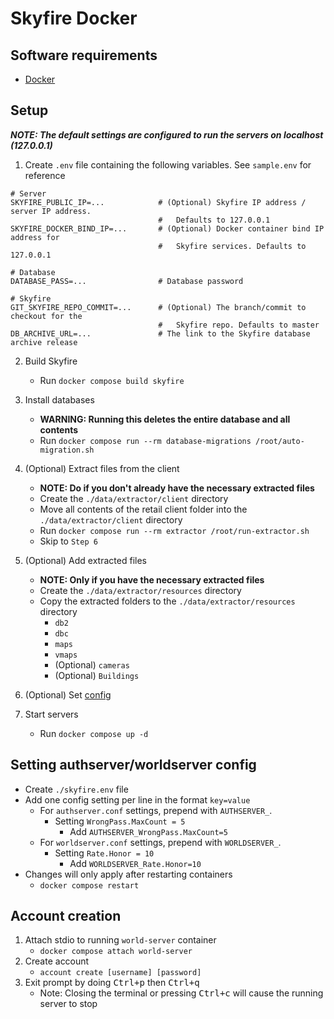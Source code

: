 # Skyfire Docker


## Software requirements

- [Docker](https://www.docker.com/)


## Setup

__*NOTE: The default settings are configured to run the servers on localhost (127.0.0.1)*__

1. Create `.env` file containing the following variables. See `sample.env` for reference

```
# Server
SKYFIRE_PUBLIC_IP=...            # (Optional) Skyfire IP address / server IP address.
                                 #   Defaults to 127.0.0.1
SKYFIRE_DOCKER_BIND_IP=...       # (Optional) Docker container bind IP address for
                                 #   Skyfire services. Defaults to 127.0.0.1

# Database
DATABASE_PASS=...                # Database password

# Skyfire
GIT_SKYFIRE_REPO_COMMIT=...      # (Optional) The branch/commit to checkout for the
                                 #   Skyfire repo. Defaults to master
DB_ARCHIVE_URL=...               # The link to the Skyfire database archive release
```

2. Build Skyfire
    - Run `docker compose build skyfire`

3. Install databases
    - **WARNING: Running this deletes the entire database and all contents**
    - Run `docker compose run --rm database-migrations /root/auto-migration.sh`

4. (Optional) Extract files from the client
    - **NOTE: Do if you don't already have the necessary extracted files**
    - Create the `./data/extractor/client` directory
    - Move all contents of the retail client folder into the `./data/extractor/client` directory
    - Run `docker compose run --rm extractor /root/run-extractor.sh`
    - Skip to `Step 6`

5. (Optional) Add extracted files
    - **NOTE: Only if you have the necessary extracted files**
    - Create the `./data/extractor/resources` directory
    - Copy the extracted folders to the `./data/extractor/resources` directory
        - `db2`
        - `dbc`
        - `maps`
        - `vmaps`
        - (Optional) `cameras`
        - (Optional) `Buildings`

6. (Optional) Set [config](#setting-authserverworldserver-config)

7. Start servers
    - Run `docker compose up -d`


## Setting authserver/worldserver config

- Create `./skyfire.env` file
- Add one config setting per line in the format `key=value`
    - For `authserver.conf` settings, prepend with `AUTHSERVER_`.
        - Setting `WrongPass.MaxCount = 5`
            - Add `AUTHSERVER_WrongPass.MaxCount=5`
    - For `worldserver.conf` settings, prepend with `WORLDSERVER_`.
        - Setting `Rate.Honor = 10`
            - Add `WORLDSERVER_Rate.Honor=10`
- Changes will only apply after restarting containers
    - `docker compose restart`


## Account creation

1. Attach stdio to running `world-server` container
    - `docker compose attach world-server`
2. Create account
    - `account create [username] [password]`
3. Exit prompt by doing <kbd>Ctrl+p</kbd> then <kbd>Ctrl+q</kbd>
    - Note: Closing the terminal or pressing <kbd>Ctrl+c</kbd> will cause the running server to stop

